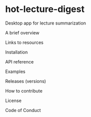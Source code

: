 # hot-lecture-digest

Desktop app for lecture summarization

A brief overview

Links to resources

Installation

API reference

Examples

Releases (versions)

How to contribute

License

Code of Conduct
